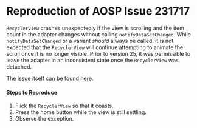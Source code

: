 Reproduction of AOSP Issue 231717
=================================

`RecyclerView` crashes unexpectedly if the view is scrolling and the item count in the adapter
changes without calling `notifyDataSetChanged`. While `notifyDataSetChanged` or a variant
_should_ always be called, it is not expected that the `RecyclerView` will continue attempting
to animate the scroll once it is no longer visible. Prior to version 25, it was permissible to leave
the adapter in an inconsistent state once the `RecyclerView` was detached.

The issue itself can be found [here](https://issuetracker.google.com/issues/37132154).

#### Steps to Reproduce

1. Flick the `RecyclerView` so that it coasts.
1. Press the home button while the view is still settling.
1. Observe the exception.
